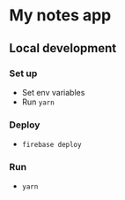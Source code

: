 # My notes app

## Local development

### Set up
* Set env variables
* Run `yarn`

### Deploy
* `firebase deploy`

### Run
* `yarn`
